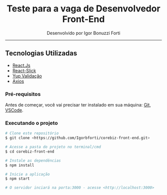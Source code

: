 <h1 align="center">
Teste para a vaga de Desenvolvedor Front-End
</h1>

<p align="center">
Desenvolvido por Igor Bonuzzi Forti
</p>

<hr>

## Tecnologias Utilizadas

- [React.Js](https://pt-br.reactjs.org/)
- [React-Slick](https://react-slick.neostack.com/) 
- [Yup Validação](https://www.npmjs.com/package/yup)
- [Axios](https://github.com/axios/axios)

### Pré-requisitos

Antes de começar, você vai precisar ter instalado em sua máquina:
[Git](https://git-scm.com),<br>
[VSCode](https://code.visualstudio.com/).

### Executando o projeto

```bash
# Clone este repositório
$ git clone <https://github.com/Igorbforti/corebiz-front-end.git>

# Acesse a pasta do projeto no terminal/cmd
$ cd corebiz-front-end

# Instale as dependências
$ npm install

# Inicie a aplicação
$ npm start

# O servidor inciará na porta:3000 - acesse <http://localhost:3000>
```